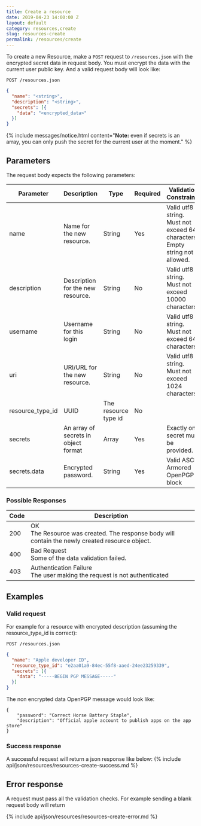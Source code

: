 ```yaml
---
title: Create a resource
date: 2019-04-23 14:00:00 Z
layout: default
category: resources,create
slug: resources-create
permalink: /resources/create
---
```


To create a new Resource, make a `POST` request to `/resources.json` with the encrypted secret data in request body.
You must encrypt the data with the current user public key. And a valid request body will look like:

```
POST /resources.json
```
```json
{ 
  "name": "<string>",
  "description": "<string>",
  "secrets": [{
    "data": "<encrypted_data>"
  }]
}
```

{% include messages/notice.html
    content="<strong>Note:</strong> even if secrets is an array, you can only push the secret for the current user
    at the moment."
%}

## Parameters

The request body expects the following parameters:

<table class="table-parameters">
    <thead>
        <tr>
            <th>Parameter</th>
            <th>Description</th>
            <th>Type</th>
            <th>Required</th>
            <th>Validation Constraints</th>
        </tr>
    </thead>
    <tbody>
        <tr>
            <td>name</td>
            <td>Name for the new resource.</td>
            <td>String</td>
            <td>Yes</td>
            <td>Valid utf8 string.<br>
                Must not exceed 64 characters.<br>
                Empty string not allowed.</td>
        </tr>
        <tr>
            <td>description</td>
            <td>Description for the new resource.</td>
            <td>String</td>
            <td>No</td>
            <td>Valid utf8 string. <br>
                Must not exceed 10000 characters</td>
        </tr>
        <tr>
            <td>username</td>
            <td>Username for this login</td>
            <td>String</td>
            <td>No</td>
            <td>Valid utf8 string.<br>
                Must not exceed 64 characters</td>
        </tr>
        <tr>
            <td>uri</td>
            <td>URI/URL for the new resource.</td>
            <td>String</td>
            <td>No</td>
            <td>Valid utf8 string.<br>
                Must not exceed 1024 characters.
            </td>
        </tr>
        <tr>
            <td>resource_type_id</td>
            <td>UUID</td>
            <td>The resource type id</td>
            <td>No</td>
        </tr>
        <tr>
            <td>secrets</td>
            <td>An array of secrets in object format</td>
            <td>Array</td>
            <td>Yes</td>
            <td>Exactly one secret must be provided.</td>
        </tr>
        <tr>
            <td>secrets.data</td>
            <td>Encrypted password.</td>
            <td>String</td>
            <td>Yes</td>
            <td>Valid ASCII Armored OpenPGP block</td>
        </tr>
    </tbody>
</table>

### Possible Responses

<table class="table-parameters">
    <thead>
        <tr>
            <th>Code</th>
            <th>Description</th>
        </tr>
    </thead>
    <tbody>
        <tr>
            <td>200</td>
            <td>OK<br/>
            The Resource was created. The response body will contain the newly created resource object.</td>
        </tr>
        <tr>
            <td>400</td>
            <td>Bad Request<br/>
            Some of the data validation failed.</td>
        </tr>
        <tr>
            <td>403</td>
            <td>Authentication Failure<br/>
            The user making the request is not authenticated</td>
        </tr>
    </tbody>
</table>

## Examples
### Valid request

For example for a resource with encrypted description (assuming the resource_type_id is correct):
```
POST /resources.json
```
```json
{ 
  "name": "Apple developer ID",
  "resource_type_id": "e2aa01a9-84ec-55f8-aaed-24ee23259339",
  "secrets": [{
    "data": "-----BEGIN PGP MESSAGE-----"
  }]
}
```

The non encrypted data OpenPGP message would look like:
```
{
    "password": "Correct Horse Battery Staple",
    "description": "Official apple account to publish apps on the app store"
}
```

### Success response

A successful request will return a json response like below:
{% include api/json/resources/resources-create-success.md %}

## Error response

A request must pass all the validation checks. For example sending a blank request body will return

{% include api/json/resources/resources-create-error.md %}
